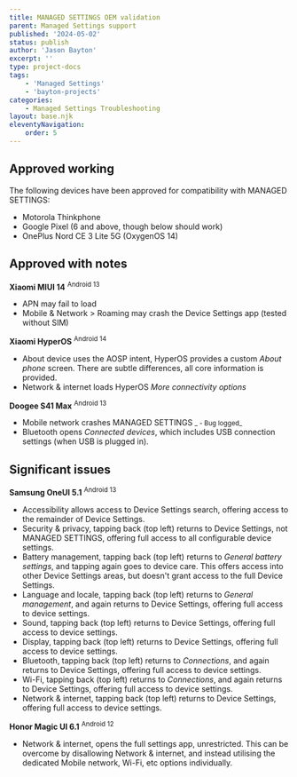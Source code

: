 ```yaml
---
title: MANAGED SETTINGS OEM validation
parent: Managed Settings support
published: '2024-05-02'
status: publish
author: 'Jason Bayton'
excerpt: ''
type: project-docs
tags: 
    - 'Managed Settings'
    - 'bayton-projects'
categories: 
    - Managed Settings Troubleshooting
layout: base.njk
eleventyNavigation: 
    order: 5
---
```


## Approved working 

The following devices have been approved for compatibility with MANAGED SETTINGS:

- Motorola Thinkphone 
- Google Pixel (6 and above, though below should work)
- OnePlus Nord CE 3 Lite 5G (OxygenOS 14)


## Approved with notes

**Xiaomi MIUI 14** <sup>Android 13</sup>

- APN may fail to load
- Mobile & Network > Roaming may crash the Device Settings app (tested without SIM)

**Xiaomi HyperOS** <sup>Android 14</sup>

- About device uses the AOSP intent, HyperOS provides a custom *About phone* screen. There are subtle differences, all core information is provided.
- Network & internet loads HyperOS *More connectivity options*

**Doogee S41 Max** <sup>Android 13</sup>

- Mobile network crashes MANAGED SETTINGS <small>_ - Bug logged_</small>
- Bluetooth opens *Connected devices*, which includes USB connection settings (when USB is plugged in).

## Significant issues

**Samsung OneUI 5.1** <sup>Android 13</sup>

- Accessibility allows access to Device Settings search, offering access to the remainder of Device Settings.
- Security & privacy, tapping back (top left) returns to Device Settings, not MANAGED SETTINGS, offering full access to all configurable device settings.
- Battery management, tapping back (top left) returns to *General battery settings*, and tapping again goes to device care. This offers access into other Device Settings areas, but doesn't grant access to the full Device Settings.
- Language and locale, tapping back (top left) returns to *General management*, and again returns to Device Settings, offering full access to device settings.
- Sound, tapping back (top left) returns to Device Settings, offering full access to device settings.
- Display, tapping back (top left) returns to Device Settings, offering full access to device settings.
- Bluetooth, tapping back (top left) returns to *Connections*, and again returns to Device Settings, offering full access to device settings.
- Wi-Fi, tapping back (top left) returns to *Connections*, and again returns to Device Settings, offering full access to device settings.
- Network & internet, tapping back (top left) returns to Device Settings, offering full access to device settings.

**Honor Magic UI 6.1** <sup>Android 12</sup>

- Network & internet, opens the full settings app, unrestricted. This can be overcome by disallowing Network & internet, and instead utilising the dedicated Mobile network, Wi-Fi, etc options individually.